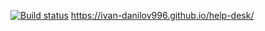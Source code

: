 [![Build status](https://ci.appveyor.com/api/projects/status/6k9f3uhhnoa0deq9?svg=true)](https://ci.appveyor.com/project/Ivan-Danilov996/help-desk)
https://ivan-danilov996.github.io/help-desk/